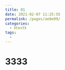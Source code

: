 ```yaml
---
title: 01
date: 2021-02-07 11:25:55
permalink: /pages/ae0e09/
categories:
  - 《test》
tags:
  - 
---
```

# 3333